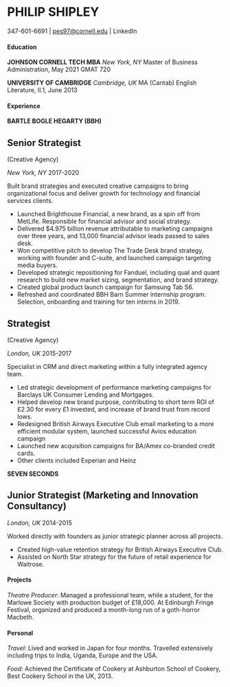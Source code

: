 # PHILIP SHIPLEY

347-601-6691 | pes97@cornell.edu | LinkedIn


#### Education	
**JOHNSON CORNELL TECH MBA**
_New York, NY_
Master of Business Administration, May 2021	
GMAT 720	
		
**UNIVERSITY OF CAMBRIDGE**
_Cambridge, UK_
MA (Cantab) English Literature, II.1, June 2013	


#### Experience	
**BARTLE BOGLE HEGARTY (BBH)**

## Senior Strategist 
(Creative Agency)

_New York, NY_ 2017-2020

Built brand strategies and executed creative campaigns to bring organizational focus and deliver growth for technology and financial services clients. 	
- Launched Brighthouse Financial, a new brand, as a spin off from MetLife. Responsible for financial advisor and social strategy. 
- Delivered $4.975 billion revenue attributable to marketing campaigns over three years, and 13,000 financial advisor leads passed to sales desk. 
- Won competitive pitch to develop The Trade Desk brand strategy, working with founder and C-suite, and launched campaign targeting media buyers.
- Developed strategic repositioning for Fanduel, including qual and quant research to build new market sizing, segmentation, and brand strategy.	
- Created global product launch campaign for Samsung Tab S6.	
- Refreshed and coordinated BBH Barn Summer internship program. Selection, onboarding and training for ten interns in 2019.	
	
## Strategist
(Creative Agency)

_London, UK_ 2015-2017

Specialist in CRM and direct marketing within a fully integrated agency team. 
- Led strategic development of performance marketing campaigns for Barclays UK Consumer Lending and Mortgages. 
- Helped develop new brand purpose, contributing to short term ROI of £2.30 for every £1 invested, and increase of brand trust from record lows. 
- Redesigned British Airways Executive Club email marketing to a more efficient modular system, launched successful Avios education campaign
- Launched new acquisition campaigns for BA/Amex co-branded credit cards. 	
- Other clients included Experian and Heinz	

**SEVEN SECONDS**
## Junior Strategist (Marketing and Innovation Consultancy)

_London, UK_ 2014-2015

Worked directly with founders as junior strategic planner across all projects.
- Created high-value retention strategy for British Airways Executive Club.
- Assisted on North Star strategy for the future of retail experience for Waitrose.	

	
#### Projects
_Theatre Producer_: Managed a professional team, while a student, for the Marlowe Society with production budget of £18,000. At Edinburgh Fringe Festival, organized and produced a month-long run of a goth-horror Macbeth. 	


#### Personal
_Travel_: Lived and worked in Japan for four months. Travelled extensively including trips to India, Uganda, Europe and the USA.
	
_Food_: Achieved the Certificate of Cookery at Ashburton School of Cookery, Best Cookery School in the UK, 2013.
